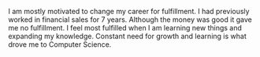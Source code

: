 I am mostly motivated to change my career for fulfillment. I had previously worked
in financial sales for 7 years. Although the money was good it gave me no
fulfillment. I feel most fulfilled when I am learning new things and expanding
my knowledge. Constant need for growth and learning is what drove me to
Computer Science. 
